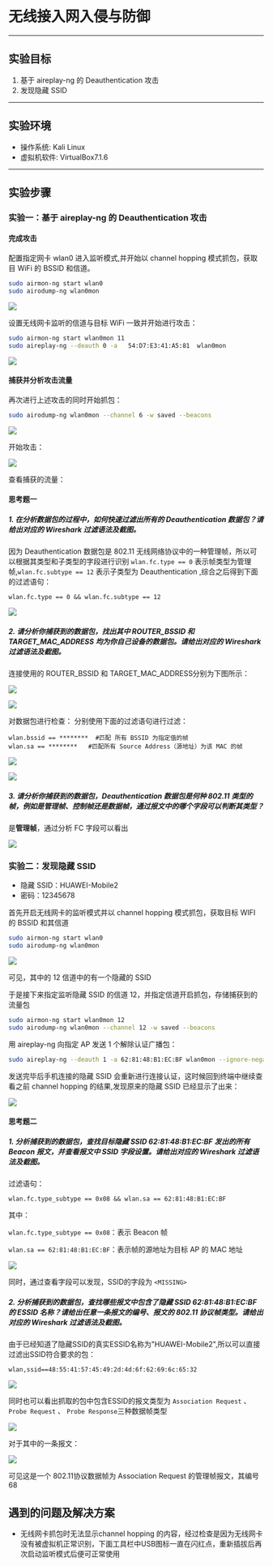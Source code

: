 # ⽆线接⼊⽹⼊侵与防御

---

## 实验目标

1. 基于 aireplay-ng 的 Deauthentication 攻击
2. 发现隐藏 SSID


---

## 实验环境

- 操作系统: Kali Linux
- 虚拟机软件: VirtualBox7.1.6

---

## 实验步骤

### 实验⼀：基于 aireplay-ng 的 Deauthentication 攻击
#### 完成攻击

配置指定⽹卡 wlan0 进⼊监听模式,并开始以 channel hopping 模式抓包，获取⽬ WiFi 的 BSSID 和信道。
```bash
sudo airmon-ng start wlan0
sudo airodump-ng wlan0mon
```

![](./img/channel%20hopping.png)

设置⽆线⽹卡监听的信道与⽬标 WiFi ⼀致并开始进行攻击：
```bash
sudo airmon-ng start wlan0mon 11
sudo aireplay-ng --deauth 0 -a   54:D7:E3:41:A5:81  wlan0mon
```

![](./img/完成攻击.png)

#### 捕获并分析攻击流量

再次进行上述攻击的同时开始抓包：

```bash
sudo airodump-ng wlan0mon --channel 6 -w saved --beacons
```

![](./img/攻击开始抓包.png)

开始攻击：

![](./img/完成攻击抓包.png)

查看捕获的流量：




#### 思考题⼀

##### 1. 在分析数据包的过程中，如何快速过滤出所有的 Deauthentication 数据包？请给出对应的 Wireshark 过滤语法及截图。
因为 Deauthentication 数据包是 802.11 无线网络协议中的一种管理帧，所以可以根据其类型和子类型的字段进行识别
`wlan.fc.type == 0` 表示帧类型为管理帧,`wlan.fc.subtype == 12` 表示子类型为 Deauthentication ,综合之后得到下面的过滤语句：

```
wlan.fc.type == 0 && wlan.fc.subtype == 12
```

![](./img/数据包过滤deauthentication.png)


##### 2. 请分析你捕获到的数据包，找出其中 ROUTER_BSSID 和 TARGET_MAC_ADDRESS 均为你⾃⼰设备的数据包。请给出对应的 Wireshark 过滤语法及截图。

连接使用的 ROUTER_BSSID 和 TARGET_MAC_ADDRESS分别为下图所示：

![](./img/bssid为自己设备佐证.png)

![](./img/客户端mac佐证.jpg)

对数据包进行检查：
分别使用下面的过滤语句进行过滤：
```
wlan.bssid == ********  #匹配 所有 BSSID 为指定值的帧
wlan.sa == ********   #匹配所有 Source Address（源地址）为该 MAC 的帧

```

![](./img/bssid为自己设备.png)

![](./img/客户端为自己设备.png)

##### 3. 请分析你捕获到的数据包，Deauthentication 数据包是何种 802.11 类型的帧，例如是管理帧、控制帧还是数据帧，通过报⽂中的哪个字段可以判断其类型？

是**管理帧**，通过分析 FC 字段可以看出

![](./img/分析FC字段.png)

### 实验⼆：发现隐藏 SSID

- 隐藏 SSID：HUAWEI-Mobile2
- 密码：12345678

首先开启无线网卡的监听模式并以 channel hopping 模式抓包，获取目标 WIFI 的 BSSID 和其信道

```bash
sudo airmon-ng start wlan0
sudo airodump-ng wlan0mon   
```

![](./img/未发现.png)

可见，其中的 12 信道中的有一个隐藏的 SSID

于是接下来指定监听隐藏 SSID 的信道 12，并指定信道开启抓包，存储捕获到的流量包

```bash
sudo airmon-ng start wlan0mon 12
sudo airodump-ng wlan0mon --channel 12 -w saved --beacons
```

⽤ aireplay-ng 向指定 AP 发送 1 个解除认证⼴播包：

```bash
sudo aireplay-ng --deauth 1 -a 62:81:48:B1:EC:BF wlan0mon --ignore-negative-one
```

发送完毕后手机连接的隐藏 SSID 会重新进行连接认证，这时候回到终端中继续查看之前 channel hopping 的结果,发现原来的隐藏 SSID 已经显示了出来：

![](./img/ssid显示.png)

####  思考题⼆


##### 1. 分析捕获到的数据包，查找⽬标隐藏 SSID 62:81:48:B1:EC:BF 发出的所有 Beacon 报⽂，并查看报⽂中 SSID 字段设置。请给出对应的 Wireshark 过滤语法及截图。

过滤语句：  
```
wlan.fc.type_subtype == 0x08 && wlan.sa == 62:81:48:B1:EC:BF
```
其中：

`wlan.fc.type_subtype == 0x08`：表示 Beacon 帧

`wlan.sa == 62:81:48:B1:EC:BF`：表示帧的源地址为目标 AP 的 MAC 地址

![](./img/隐藏SSID的ssid字段.png)


同时，通过查看字段可以发现，SSID的字段为 `<MISSING>`


##### 2. 分析捕获到的数据包，查找哪些报⽂中包含了隐藏 SSID 62:81:48:B1:EC:BF 的 ESSID 名称？请给出任意⼀条报⽂的编号、报⽂的 802.11 协议帧类型。请给出对应的 Wireshark 过滤语法及截图。



由于已经知道了隐藏SSID的真实ESSID名称为"HUAWEI-Mobile2",所以可以直接过滤出SSID符合要求的包：
```
wlan,ssid==48:55:41:57:45:49:2d:4d:6f:62:69:6c:65:32
```

![](./img/过滤hw2.png)


同时也可以看出抓取的包中包含ESSID的报文类型为 `Association Request` 、`Probe Request` 、 `Probe Response`三种数据帧类型


![](./img/过滤hw2帧类型.png)

对于其中的一条报文：

![](./img/帧类型.png)

可见这是一个 802.11协议数据帧为 Association Request 的管理帧报文，其编号 68

## 遇到的问题及解决方案

- 无线网卡抓包时无法显示channel hopping 的内容，经过检查是因为无线网卡没有被虚拟机正常识别，下面工具栏中USB图标一直在闪红点，重新插拔后再次启动监听模式后便可正常使用



